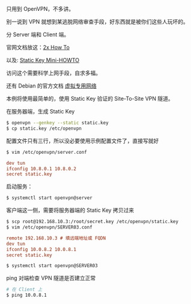 只用到 OpenVPN，不多讲。

别一说到 VPN 就想到某逃脱网络审查手段，好东西就是被你们这些人玩坏的。

分 Server 端和 Client 端。

官网文档放这：[2x How To](https://openvpn.net/community-resources/how-to/)

以及: [Static Key Mini-HOWTO](https://openvpn.net/community-resources/static-key-mini-howto/)

访问这个需要科学上网手段，自求多福。

还有 Debian 的官方文档 [虚拟专用网络](https://www.debian.org/doc/manuals/debian-handbook/sect.virtual-private-network.zh-cn.html)

本例将使用最简单的，使用 Static Key 验证的 Site-To-Site VPN 隧道。

在服务器端，生成 Static Key

```sh
$ openvpn --genkey --static static.key
$ cp static.key /etc/openvpn
```

配置文件只有三行，所以没必要使用示例配置文件了，直接写就好

```sh
$ vim /etc/openvpn/server.conf
```

```ini
dev tun
ifconfig 10.8.0.1 10.8.0.2
secret static.key
```

启动服务：

```sh
$ systemctl start openvpn@server
```

客户端这一侧，需要将服务器端的 Static Key 拷贝过来

```sh
$ scp root@192.168.10.3:/root/secret.key /etc/openvpn/static.key
$ vim /etc/openvpn/SERVER03.conf
```

```ini
remote 192.168.10.3 # 填远端地址或 FQDN
dev tun
ifconfig 10.0.8.2 10.0.8.1
secret static.key
```

```sh
$ systemctl start openvpn@SERVER03
```

ping 对端检查 VPN 隧道是否建立正常

```sh
# 在 Client 上
$ ping 10.0.8.1
```
